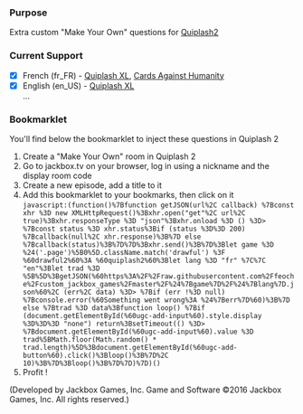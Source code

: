 ### Purpose
Extra custom "Make Your Own" questions for [Quiplash2](https://store.steampowered.com/app/434170/The_Jackbox_Party_Pack_3/)

### Current Support
- [x] French (fr_FR) - [Quiplash XL](https://www.trueachievements.com/a208499/quiplash-xl-back-talk-achievement), [Cards Against Humanity](http://s3.amazonaws.com/cah/CAH_FrenchByCluchier.pdf)
- [x] English (en_US) - [Quiplash XL](https://www.trueachievements.com/a208499/quiplash-xl-back-talk-achievement)  
...

### Bookmarklet
You'll find below the bookmarklet to inject these questions in Quiplash 2

1. Create a "Make Your Own" room in Quiplash 2
2. Go to jackbox.tv on your browser, log in using a nickname and the display room code
3. Create a new episode, add a title to it
4. Add this bookmarklet to your bookmarks, then click on it  
  `javascript:(function()%7Bfunction getJSON(url%2C callback) %7Bconst xhr %3D new XMLHttpRequest()%3Bxhr.open("get"%2C url%2C true)%3Bxhr.responseType %3D "json"%3Bxhr.onload %3D () %3D> %7Bconst status %3D xhr.status%3Bif (status %3D%3D 200) %7Bcallback(null%2C xhr.response)%3B%7D else %7Bcallback(status)%3B%7D%7D%3Bxhr.send()%3B%7D%3Blet game %3D %24('.page')%5B0%5D.className.match('drawful') %3F %60drawful2%60%3A %60quiplash2%60%3Blet lang %3D "fr" %7C%7C "en"%3Blet trad %3D %5B%5D%3BgetJSON(%60https%3A%2F%2Fraw.githubusercontent.com%2Ffeoche%2Fcustom_jackbox_games%2Fmaster%2F%24%7Bgame%7D%2F%24%7Blang%7D.json%60%2C (err%2C data) %3D> %7Bif (err !%3D null) %7Bconsole.error(%60Something went wrong%3A %24%7Berr%7D%60)%3B%7D else %7Btrad %3D data%3Bfunction loop() %7Bif (document.getElementById(%60ugc-add-input%60).style.display %3D%3D%3D "none") return%3BsetTimeout(() %3D> %7Bdocument.getElementById(%60ugc-add-input%60).value %3D trad%5BMath.floor(Math.random() * trad.length)%5D%3Bdocument.getElementById(%60ugc-add-button%60).click()%3Bloop()%3B%7D%2C 10)%3B%7D%3Bloop()%3B%7D%7D)%7D)()`
5. Profit !

(Developed by Jackbox Games, Inc. Game and Software ©2016 Jackbox Games, Inc. All rights reserved.)
